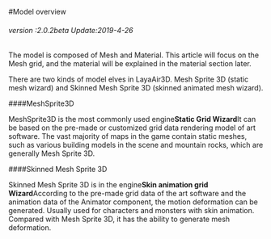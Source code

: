 #Model overview

###### *version :2.0.2beta   Update:2019-4-26*

The model is composed of Mesh and Material. This article will focus on the Mesh grid, and the material will be explained in the material section later.

There are two kinds of model elves in LayaAir3D. Mesh Sprite 3D (static mesh wizard) and Skinned Mesh Sprite 3D (skinned animated mesh wizard).

####MeshSprite3D

MeshSprite3D is the most commonly used engine**Static Grid Wizard**It can be based on the pre-made or customized grid data rendering model of art software. The vast majority of maps in the game contain static meshes, such as various building models in the scene and mountain rocks, which are generally Mesh Sprite 3D.

####Skinned Mesh Sprite 3D

Skinned Mesh Sprite 3D is in the engine**Skin animation grid Wizard**According to the pre-made grid data of the art software and the animation data of the Animator component, the motion deformation can be generated. Usually used for characters and monsters with skin animation. Compared with Mesh Sprite 3D, it has the ability to generate mesh deformation.

